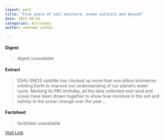 ```yaml
---
layout: post
title: "Five years of soil moisture, ocean salinity and beyond"
date: 2015-09-03
categories: Astronomy
author: unknown author

---
```



#### Digest
>digest unavailable

#### Extract
>ESA’s SMOS satellite has clocked up more than one billion kilometres orbiting Earth to improve our understanding of our planet’s water cycle. Marking its fifth birthday, all the data collected over land and ocean have been drawn together to show how moisture in the soil and salinity in the ocean change over the year....

#### Factsheet
>factsheet unavailable

[Visit Link](http://www.esa.int/Our_Activities/Observing_the_Earth/SMOS/Five_years_of_soil_moisture_ocean_salinity_and_beyond)


